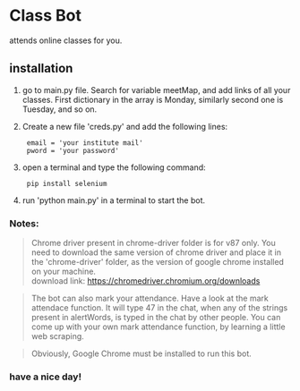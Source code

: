 # Class Bot

attends online classes for you. 

## installation 

1. go to main.py file. Search for variable meetMap, and add links of all your classes.
First dictionary in the array is Monday, similarly second one is Tuesday, and so on.

2. Create a new file 'creds.py' and add the following lines:

        email = 'your institute mail'
        pword = 'your password'

3. open a terminal and type the following command:

        pip install selenium

4. run 'python main.py' in a terminal to start the bot.


### Notes:
>Chrome driver present in chrome-driver folder is for v87 only.
>You need to download the same version of chrome driver and place it in the 
>'chrome-driver' folder, as the version of google chrome installed on your machine.<br> 
> download link: https://chromedriver.chromium.org/downloads

>The bot can also mark your attendance.
>Have a look at the mark attendace function.
>It will type 47 in the chat, when any of the strings present in alertWords,
>is typed in the chat by other people.
>You can come up with your own mark attendance function, by learning a little 
>web scraping. 

>Obviously, Google Chrome must be installed to run this bot.

### have a nice day!



